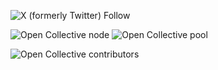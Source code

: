 ![X (formerly Twitter) Follow](https://img.shields.io/twitter/follow/QuanProjects?style=flat)              

![Open Collective node](https://opencollective.com/quan-project/tiers/q1v-node/badge.svg?label=Q1v%20node&color=brightgreen)     ![Open Collective pool](https://opencollective.com/quan-project/tiers/q1v-node/badge.svg?label=Q1v%20pool&color=brightgreen)             


![Open Collective contributors](https://opencollective.com/quan-project/tiers/badge.svg)


<!--

**Here are some ideas to get you started:**

🙋‍♀️ A short introduction - what is your organization all about?
🌈 Contribution guidelines - how can the community get involved?
👩‍💻 Useful resources - where can the community find your docs? Is there anything else the community should know?
🍿 Fun facts - what does your team eat for breakfast?
🧙 Remember, you can do mighty things with the power of [Markdown](https://docs.github.com/github/writing-on-github/getting-started-with-writing-and-formatting-on-github/basic-writing-and-formatting-syntax)
-->
